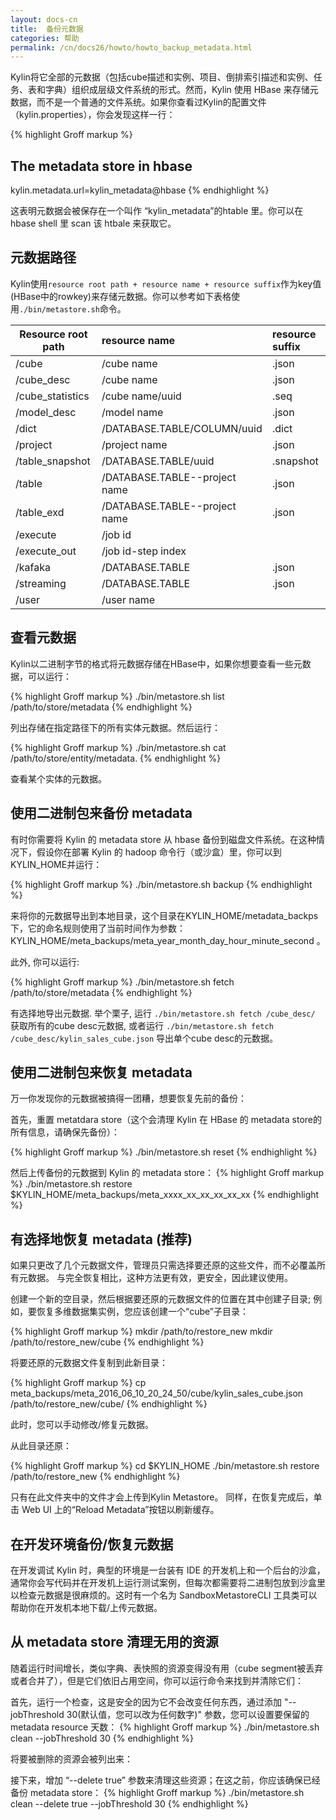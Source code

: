 ```yaml
---
layout: docs-cn
title:  备份元数据
categories: 帮助
permalink: /cn/docs26/howto/howto_backup_metadata.html
---
```


Kylin将它全部的元数据（包括cube描述和实例、项目、倒排索引描述和实例、任务、表和字典）组织成层级文件系统的形式。然而，Kylin 使用 HBase 来存储元数据，而不是一个普通的文件系统。如果你查看过Kylin的配置文件（kylin.properties），你会发现这样一行：

{% highlight Groff markup %}
## The metadata store in hbase
kylin.metadata.url=kylin_metadata@hbase
{% endhighlight %}

这表明元数据会被保存在一个叫作 “kylin_metadata”的htable 里。你可以在 hbase shell 里 scan 该 htbale 来获取它。

## 元数据路径

Kylin使用`resource root path + resource name + resource suffix`作为key值(HBase中的rowkey)来存储元数据。你可以参考如下表格使用`./bin/metastore.sh`命令。
 
| Resource root path  | resource name         | resource suffix
| --------------------| :---------------------| :--------------|
| /cube               | /cube name            | .json |
| /cube_desc          | /cube name            | .json |
| /cube_statistics    | /cube name/uuid       | .seq |
| /model_desc         | /model name           | .json |
| /dict               | /DATABASE.TABLE/COLUMN/uuid | .dict |
| /project            | /project name         | .json |
| /table_snapshot     | /DATABASE.TABLE/uuid  | .snapshot |
| /table              | /DATABASE.TABLE--project name | .json |
| /table_exd          | /DATABASE.TABLE--project name | .json |
| /execute            | /job id               |  |
| /execute_out        | /job id-step index    |  |
| /kafaka             | /DATABASE.TABLE       | .json |
| /streaming          | /DATABASE.TABLE       | .json |
| /user               | /user name            |  |

## 查看元数据

Kylin以二进制字节的格式将元数据存储在HBase中，如果你想要查看一些元数据，可以运行：

{% highlight Groff markup %}
./bin/metastore.sh list /path/to/store/metadata
{% endhighlight %}

列出存储在指定路径下的所有实体元数据。然后运行： 

{% highlight Groff markup %}
./bin/metastore.sh cat /path/to/store/entity/metadata.
{% endhighlight %}

查看某个实体的元数据。

## 使用二进制包来备份 metadata

有时你需要将 Kylin 的 metadata store 从 hbase 备份到磁盘文件系统。在这种情况下，假设你在部署 Kylin 的 hadoop 命令行（或沙盒）里，你可以到KYLIN_HOME并运行：

{% highlight Groff markup %}
./bin/metastore.sh backup
{% endhighlight %}

来将你的元数据导出到本地目录，这个目录在KYLIN_HOME/metadata_backps下，它的命名规则使用了当前时间作为参数：KYLIN_HOME/meta_backups/meta_year_month_day_hour_minute_second 。

此外, 你可以运行:

{% highlight Groff markup %}
./bin/metastore.sh fetch /path/to/store/metadata
{% endhighlight %}

有选择地导出元数据. 举个栗子, 运行 `./bin/metastore.sh fetch /cube_desc/` 获取所有的cube desc元数据, 或者运行 `./bin/metastore.sh fetch /cube_desc/kylin_sales_cube.json` 导出单个cube desc的元数据。

## 使用二进制包来恢复 metadata

万一你发现你的元数据被搞得一团糟，想要恢复先前的备份：

首先，重置 metatdara store（这个会清理 Kylin 在 HBase 的 metadata store的所有信息，请确保先备份）：

{% highlight Groff markup %}
./bin/metastore.sh reset
{% endhighlight %}

然后上传备份的元数据到 Kylin 的 metadata store：
{% highlight Groff markup %}
./bin/metastore.sh restore $KYLIN_HOME/meta_backups/meta_xxxx_xx_xx_xx_xx_xx
{% endhighlight %}

## 有选择地恢复 metadata (推荐)
如果只更改了几个元数据文件，管理员只需选择要还原的这些文件，而不必覆盖所有元数据。 与完全恢复相比，这种方法更有效，更安全，因此建议使用。

创建一个新的空目录，然后根据要还原的元数据文件的位置在其中创建子目录; 例如，要恢复多维数据集实例，您应该创建一个“cube”子目录：

{% highlight Groff markup %}
mkdir /path/to/restore_new
mkdir /path/to/restore_new/cube
{% endhighlight %}

将要还原的元数据文件复制到此新目录：

{% highlight Groff markup %}
cp meta_backups/meta_2016_06_10_20_24_50/cube/kylin_sales_cube.json /path/to/restore_new/cube/
{% endhighlight %}

此时，您可以手动修改/修复元数据。

从此目录还原：

{% highlight Groff markup %}
cd $KYLIN_HOME
./bin/metastore.sh restore /path/to/restore_new
{% endhighlight %}

只有在此文件夹中的文件才会上传到Kylin Metastore。 同样，在恢复完成后，单击 Web UI 上的“Reload Metadata”按钮以刷新缓存。

## 在开发环境备份/恢复元数据

在开发调试 Kylin 时，典型的环境是一台装有 IDE 的开发机上和一个后台的沙盒，通常你会写代码并在开发机上运行测试案例，但每次都需要将二进制包放到沙盒里以检查元数据是很麻烦的。这时有一个名为 SandboxMetastoreCLI 工具类可以帮助你在开发机本地下载/上传元数据。

## 从 metadata store 清理无用的资源
随着运行时间增长，类似字典、表快照的资源变得没有用（cube segment被丢弃或者合并了），但是它们依旧占用空间，你可以运行命令来找到并清除它们：

首先，运行一个检查，这是安全的因为它不会改变任何东西，通过添加 "--jobThreshold 30(默认值，您可以改为任何数字)" 参数，您可以设置要保留的 metadata resource 天数：
{% highlight Groff markup %}
./bin/metastore.sh clean --jobThreshold 30
{% endhighlight %}

将要被删除的资源会被列出来：

接下来，增加 “--delete true” 参数来清理这些资源；在这之前，你应该确保已经备份 metadata store：
{% highlight Groff markup %}
./bin/metastore.sh clean --delete true --jobThreshold 30
{% endhighlight %}
